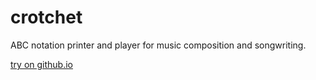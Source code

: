 # crotchet

ABC notation printer and player for music composition and songwriting.

[try on github.io](https://mitsuji.github.io/crotchet/)
